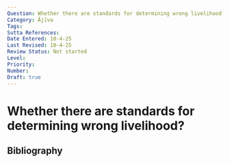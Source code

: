 ```yaml
---
Question: Whether there are standards for determining wrong livelihood?
Category: Ājīva
Tags: 
Sutta References: 
Date Entered: 10-4-25
Last Revised: 10-4-25
Review Status: Not started
Level: 
Priority: 
Number: 
Draft: true
---
```


# Whether there are standards for determining wrong livelihood?

## Bibliography

<!-- 

Notes:



-->